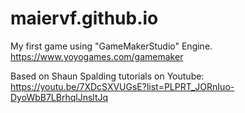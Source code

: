 # maiervf.github.io
My first game using "GameMakerStudio" Engine.
https://www.yoyogames.com/gamemaker

Based on Shaun Spalding tutorials on Youtube:
https://youtu.be/7XDcSXVUGsE?list=PLPRT_JORnIuo-DyoWbB7LBrhqlJnsltJq
